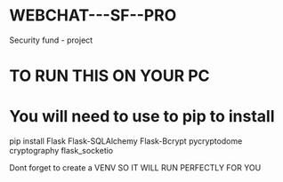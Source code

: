 # WEBCHAT---SF--PRO
 Security fund - project 

# TO RUN THIS ON YOUR PC

# You will need to use to pip to install

pip install Flask Flask-SQLAlchemy Flask-Bcrypt pycryptodome cryptography flask_socketio

Dont forget to create a VENV SO IT WILL RUN PERFECTLY FOR YOU

